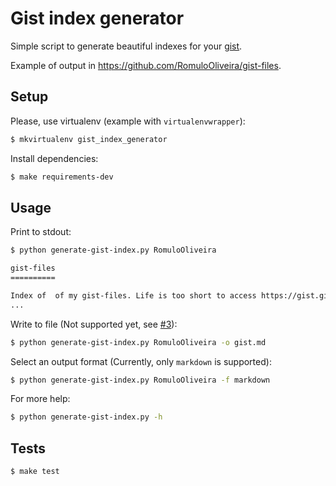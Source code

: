 Gist index generator
======================

Simple script to generate beautiful indexes for your [gist](https://gist.github.com/).  

Example of output in https://github.com/RomuloOliveira/gist-files.

## Setup

Please, use virtualenv (example with `virtualenvwrapper`):

```bash
$ mkvirtualenv gist_index_generator
```

Install dependencies:

```bash
$ make requirements-dev
```

## Usage

Print to stdout:

```bash
$ python generate-gist-index.py RomuloOliveira 

gist-files
==========

Index of  of my gist-files. Life is too short to access https://gist.github.com/RomuloOliveira
...
```

Write to file (Not supported yet, see [#3](https://github.com/RomuloOliveira/gist-index-generator/issues/3)):

```bash
$ python generate-gist-index.py RomuloOliveira -o gist.md
```

Select an output format (Currently, only `markdown` is supported):

```bash
$ python generate-gist-index.py RomuloOliveira -f markdown
```

For more help:

```bash
$ python generate-gist-index.py -h
```

## Tests

```bash
$ make test
```
